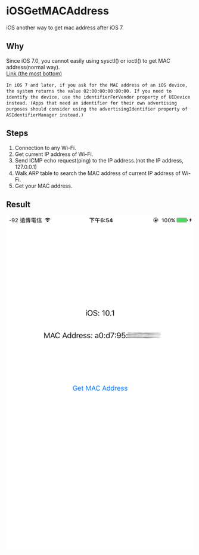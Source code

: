 # iOSGetMACAddress
iOS another way to get mac address after iOS 7.

## Why
Since iOS 7.0, you cannot easily using sysctl() or ioctl() to get MAC address(normal way).
<br />
[Link (the most bottom)](https://developer.apple.com/library/content/releasenotes/General/WhatsNewIniOS/Articles/iOS7.html)

```
In iOS 7 and later, if you ask for the MAC address of an iOS device, the system returns the value 02:00:00:00:00:00. If you need to identify the device, use the identifierForVendor property of UIDevice instead. (Apps that need an identifier for their own advertising purposes should consider using the advertisingIdentifier property of ASIdentifierManager instead.)
```

## Steps
1. Connection to any Wi-Fi.
2. Get current IP address of Wi-Fi.
3. Send ICMP echo request(ping) to the IP address.(not the IP address, 127.0.0.1)
4. Walk ARP table to search the MAC address of current IP address of Wi-Fi.
5. Get your MAC address.

## Result
<img src="example.PNG">
